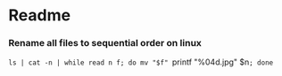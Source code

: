 # Readme

### Rename all files to sequential order on linux
`ls | cat -n | while read n f; do mv "$f" `printf "%04d.jpg" $n`; done`